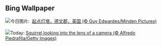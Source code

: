 ## Bing Wallpaper
![](https://www.bing.com/th?id=OHR.StartPointLight_ZH-CN4021540566_UHD.jpg&w=1000)今日图片: &nbsp;[起点灯塔，德文郡，英国 (© Guy Edwardes/Minden Pictures)](https://www.bing.com/th?id=OHR.StartPointLight_ZH-CN4021540566_UHD.jpg)
<br><br/>
![](https://www.bing.com/th?id=OHR.CameraSquirrel_EN-US0174540169_UHD.jpg&w=1000)Today: [Squirrel looking into the lens of a camera (© Alfredo Piedrafita/Getty Images)](https://www.bing.com/th?id=OHR.CameraSquirrel_EN-US0174540169_UHD.jpg)
<br><br/>
